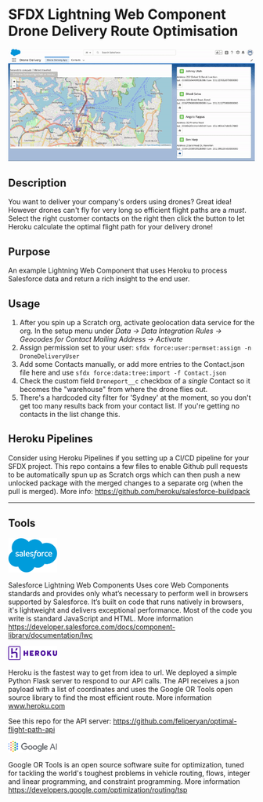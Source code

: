 # SFDX  Lightning Web Component Drone Delivery Route Optimisation

![Drone Delivery screenshot](/drone2.gif "Animated Gif")

## Description
You want to deliver your company's orders using drones? Great idea! However drones can't fly for very long so efficient flight paths are a *must*. Select the right customer contacts on the right then click the button to let Heroku calculate the optimal flight path for your delivery drone!

## Purpose
An example Lightning Web Component that uses Heroku to process Salesforce data and return a rich insight to the end user.

## Usage
1. After you spin up a Scratch org, activate geolocation data service for the org. In the setup menu under _Data -> Data Integration Rules -> Geocodes for Contact Mailing Address -> Activate_
2. Assign permission set to your user: `sfdx force:user:permset:assign -n DroneDeliveryUser`
3. Add some Contacts manually, or add more entries to the Contact.json file here and use
`sfdx force:data:tree:import -f Contact.json`
4. Check the custom field `Droneport__c` checkbox of a *single* Contact so it becomes the "warehouse" from where the drone flies out.
5. There's a hardcoded city filter for 'Sydney' at the moment, so you don't get too many results back from your contact list. If you're getting no contacts in the list change this.

## Heroku Pipelines
Consider using Heroku Pipelines if you setting up a CI/CD pipeline for your SFDX project. This repo contains a few files to enable Github pull requests to be automatically spun up as Scratch orgs which can then push a new unlocked package with the merged changes to a separate org (when the pull is merged). More info: https://github.com/heroku/salesforce-buildpack

---

## Tools

<img src="./salesforce_logo.svg" alt="Salesforce Lightning Web Components" width="100"/>

Salesforce Lightning Web Components Uses core Web Components standards and provides only what’s necessary to perform well in browsers supported by Salesforce. It’s built on code that runs natively in browsers, it's lightweight and delivers exceptional performance. Most of the code you write is standard JavaScript and HTML.
More information https://developer.salesforce.com/docs/component-library/documentation/lwc


<img src="./heroku_logo.svg" alt="Heroku" width="100"/>

Heroku is the fastest way to get from idea to url. We deployed a simple Python Flask server to respond to our API calls. The API receives a json payload with a list of coordinates and uses the Google OR Tools open source library to find the most efficient route.
More information www.heroku.com 

See this repo for the API server: https://github.com/feliperyan/optimal-flight-path-api


<img src="./GoogleAI_logo_small.png" alt="Google OR Tools" width="100"/>

Google OR Tools is an open source software suite for optimization, tuned for tackling the world's toughest problems in vehicle routing, flows, integer and linear programming, and constraint programming.
More information https://developers.google.com/optimization/routing/tsp

